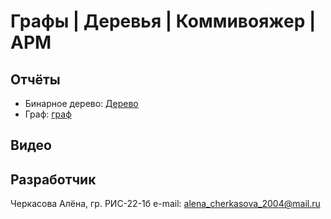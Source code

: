 # Графы | Деревья | Коммивояжер | АРМ

## Отчёты
- Бинарное дерево: [Дерево](https://github.com/lili09053/creative_work/blob/main/BinaryTree/BinaryTreeReview.docx)
- Граф: [граф](https://github.com/lili09053/creative_work/blob/main/graph/README.md)

## Видео

## Разработчик
Черкасова Алёна, гр. РИС-22-1б
e-mail: alena_cherkasova_2004@mail.ru
